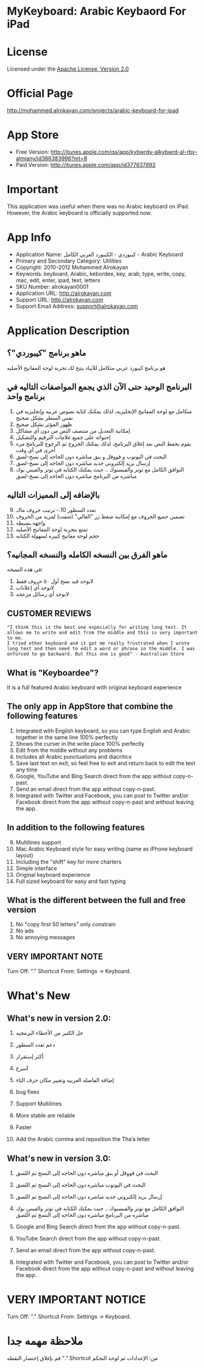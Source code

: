 MyKeyboard: Arabic Keybaord For iPad
=======================================

# License
Licensed under the [Apache License, Version 2.0](http://www.apache.org/licenses/LICENSE-2.0)

# Official Page
http://mohammed.alrokayan.com/projects/arabic-keyboard-for-ipad

# App Store
- Free Version: http://itunes.apple.com/qa/app/kybwrdy-alkybwrd-al-rby-almjany/id386383996?mt=8
- Paid Version: http://itunes.apple.com/app/id377637892

# Important
This application was useful when there was no Arabic keyboard on iPad. However, the Arabic keyboard is officially supported now. 

# App Info
- Application Name: كيبوردي - الكيبورد العربي الكامل - Arabic Keyboard
- Primary and Secondary Category: Utilities
- Copyright: 2010-2012 Mohammed Alrokayan
- Keywords: keyboard, Arabic, kebordee, key, arab, type, write, copy, mac, edit, enter, ipad, text, letters
- SKU Number: alrokayan0001
- Application URL: http://alrokayan.com
- Support URL: http://alrokayan.com
- Support Email Address: support@alrokayan.com

# Application Description
## ‫ ‬ ماهو برنامج "كيبوردي"؟  

هو برنامج كيبورد عربي متكامل للآيباد يتيح لك تجربة لوحة المفاتيح الأصليه

##   البرنامج الوحيد حتى الآن الذي يجمع المواصفات التاليه في برنامج واحد  
 
1. متكامل مع لوحة المفاتيح الإنجليزيه، لذلك يمكنك كتابة نصوص عربيه وإنجليزيه في نفس السطر بشكل صحيح
2. ظهور المؤثر بشكل صحيح
3. إمكانية التعديل من منتصف النص من دون أي مشاكل
4. إحتوائه على جميع علامات الترقيم والتشكيل
5. يقوم بحفظ النص بعد إغلاق البرنامج، لذلك يمكنك الخروج ثم الرجوع للبرنامج مره أخرى في أي وقت
6. البحث في اليوتوب و قووقل و بنق مباشره دون الحاجه إلى نسخ-لصق
7. إرسال بريد إلكتروني جديد مباشره دون الحاجه إلى نسخ-لصق
8. التوافق الكامل مع توتر والفيسبوك .. حيث يمكنك الكتابه في توتر والفيس بوك مباشره من البرنامج مباشره دون الحاجه إلى نسخ-لصق

##   بالإضافه إلى المميزات التاليه  
9. تعدد السطور
10.- ترتيب حروف ماك
11. تضمين جميع الحروف مع إمكانية ضغط زر "العالي" (شفت) لمزيد من الحروف
12. واجهه بسيطه
13. تمتع بتجربة لوحة المفاتيح الأصليه
14. حجم لوحة مفاتيح كبيره لسهولة الكتابه

## ‫ ‬ ماهو الفرق بين النسخه الكامله والنسخه المجانيه؟  
في هذه النسخه:
1. لايوجد قيد نسخ أول ٥٠ حروف فقط
2. لاتوجد أي إعلانات
3. لاتوجد أي رسائل مزعجه


## CUSTOMER REVIEWS
```
"I think this is the best one especially for writing long text. It allows me to write and edit from the middle and this is very important to me.
I tried other keyboard and it got me really frustrated when I wrote long text and then need to edit a word or phrase in the middle. I was enforced to go backward. But this one is good" - Australian Store
```

##   What is "Keyboardee"?  
It is a full featured Arabic keyboard with original keyboard experience

##   The only app in AppStore that combine the following features  
1. Integrated with English keyboard, so you can type English and Arabic together in the same line 100% perfectly
2. Shows the curser in the write place 100% perfectly
3. Edit from the middle without any problems
4. Includes all Arabic punctuations and diacritics
5. Save last text on exit, so feel free to exit and return back to edit the text any time
6. Google, YouTube and Bing Search direct from the app without copy-n-past.
7. Send an email direct from the app without copy-n-past.
8. Integrated with Twitter and Facebook, you can post to Twitter and/or Facebook direct from the app without copy-n-past and without leaving the app.

##   In addition to the following features  
9. Multilines support
10. Mac Arabic Keyboard style for easy writing (same as iPhone keyboard layout)
11. Including the "shift" key for more charters
12. Simple interface
13. Original keyboard experience
14. Full sized keyboard for easy and fast typing

##   What is the different between the full and free version  
1. No "copy first 50 letters" only constrain
2. No ads
3. No annoying messages

##   VERY IMPORTANT NOTE  
Turn Off: "." Shortcut
From: Settings -> Keyboard.

# What's New
## What's new in version 2.0:
1. حل الكثير من الأخطاء البرمجيه
2. دعم تعدد السطور
3. أكثر إستقرار
4. أسرع
5. إضافة الفاصله العربيه وتغيير مكان حرف الثاء


1. bug fixes
2. Support Multilines
3. More stable are reliable
4. Faster
5. Add the Arabic comma and reposition the Tha’a letter

## What's new in version 3.0:
1. البحث في قووقل أو بنق مباشره دون الحاجه إلى النسخ ثم اللصق
2. البحث في اليوتوب مباشره دون الحاجه إلى النسخ ثم اللصق
3. إرسال بريد إلكتروني جديد مباشره دون الحاجه إلى النسخ ثم اللصق
4. التوافق الكامل مع توتر والفيسبوك .. حيث يمكنك الكتابه في توتر والفيس بوك مباشره من البرنامج مباشره دون الحاجه إلى النسخ ثم اللصق


1. Google and Bing Search direct from the app without copy-n-past.
2. YouTube Search direct from the app without copy-n-past.
3. Send an email direct from the app without copy-n-past.
4. Integrated with Twitter and Facebook, you can post to Twitter and/or Facebook direct from the app without copy-n-past and without leaving the app.

#   VERY IMPORTANT NOTICE  
Turn Off: "." Shortcut
From: Settings -> Keyboard.

#   ملاحظة مهمه جدا  
قم بإغلاق إختصار النقطه
"." Shortcut
من: الإعدادات ثم لوحة التحكم
